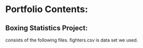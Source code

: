 # Portfolio Contents:

## Boxing Statistics Project:
consists of the following files. fighters.csv is data set we used. 
